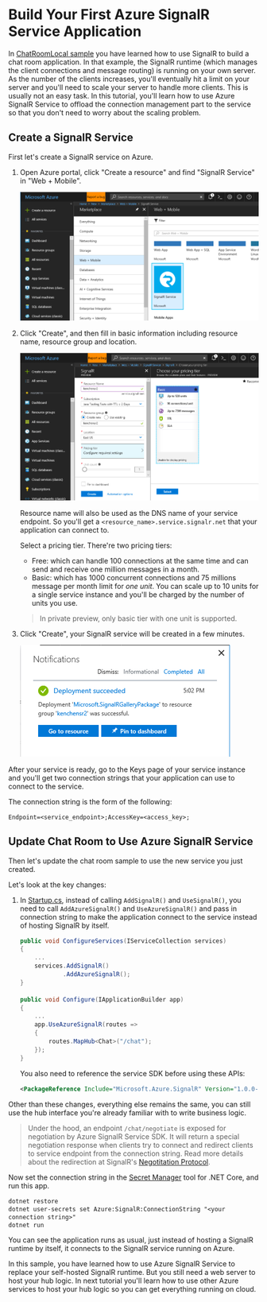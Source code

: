 # Build Your First Azure SignalR Service Application

In [ChatRoomLocal sample](../ChatRoomLocal) you have learned how to use SignalR to build a chat room application. In that example, the SignalR runtime (which manages the client connections and message routing) is running on your own server. As the number of the clients increases, you'll eventually hit a limit on your server and you'll need to scale your server to handle more clients. This is usually not an easy task. In this tutorial, you'll learn how to use Azure SignalR Service to offload the connection management part to the service so that you don't need to worry about the scaling problem.

## Create a SignalR Service

First let's create a SignalR service on Azure.

1. Open Azure portal, click "Create a resource" and find "SignalR Service" in "Web + Mobile".

   ![signalr-1](../../docs/images/signalr-1.png)

2. Click "Create", and then fill in basic information including resource name, resource group and location.

   ![signalr-2](../../docs/images/signalr-2.png)

   Resource name will also be used as the DNS name of your service endpoint. So you'll get a `<resource_name>.service.signalr.net` that your application can connect to.

   Select a pricing tier. There're two pricing tiers:
   
   * Free: which can handle 100 connections at the same time and can send and receive one million messages in a month.
   * Basic: which has 1000 concurrent connections and 75 millions message per month limit for *one unit*. You can scale up to 10 units for a single service instance and you'll be charged by the number of units you use.

   > In private preview, only basic tier with one unit is supported.

3. Click "Create", your SignalR service will be created in a few minutes.

   ![signalr-3](../../docs/images/signalr-3.png)

After your service is ready, go to the Keys page of your service instance and you'll get two connection strings that your application can use to connect to the service.

The connection string is the form of the following:

```
Endpoint=<service_endpoint>;AccessKey=<access_key>;
```

## Update Chat Room to Use Azure SignalR Service

Then let's update the chat room sample to use the new service you just created.

Let's look at the key changes:

1.  In [Startup.cs](Startup.cs), instead of calling `AddSignalR()` and `UseSignalR()`, you need to call `AddAzureSignalR()` and `UseAzureSignalR()` and pass in connection string to make the application connect to the service instead of hosting SignalR by itself.

    ```cs
    public void ConfigureServices(IServiceCollection services)
    {
        ...
        services.AddSignalR()
                .AddAzureSignalR();
    }

    public void Configure(IApplicationBuilder app)
    {
        ...
        app.UseAzureSignalR(routes => 
        { 
            routes.MapHub<Chat>("/chat"); 
        });
    }
    ```

    You also need to reference the service SDK before using these APIs:

    ```xml
    <PackageReference Include="Microsoft.Azure.SignalR" Version="1.0.0-preview-10008" />
    ```

Other than these changes, everything else remains the same, you can still use the hub interface you're already familiar with to write business logic.

> Under the hood, an endpoint `/chat/negotiate` is exposed for negotiation by Azure SignalR Service SDK. It will return a special negotiation response when clients try to connect and redirect clients to service endpoint from the connection string. Read more details about the redirection at SignalR's [Negotitation Protocol](https://github.com/aspnet/SignalR/blob/dev/specs/TransportProtocols.md#post-endpoint-basenegotiate-request).


Now set the connection string in the [Secret Manager](https://docs.microsoft.com/en-us/aspnet/core/security/app-secrets?view=aspnetcore-2.1&tabs=visual-studio#secret-manager) tool for .NET Core, and run this app.

```
dotnet restore
dotnet user-secrets set Azure:SignalR:ConnectionString "<your connection string>"
dotnet run
```

You can see the application runs as usual, just instead of hosting a SignalR runtime by itself, it connects to the SignalR service running on Azure.

In this sample, you have learned how to use Azure SignalR Service to replace your self-hosted SignalR runtime. But you still need a web server to host your hub logic. In next tutorial you'll learn how to use other Azure services to host your hub logic so you can get everything running on cloud.
